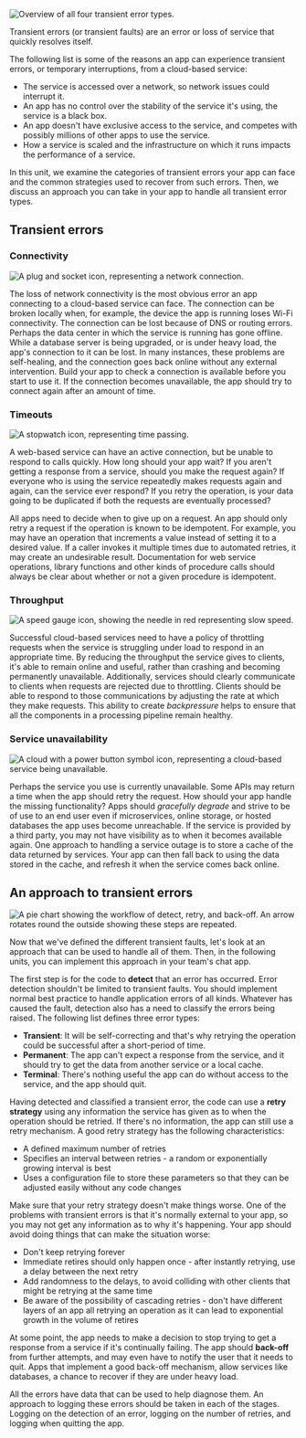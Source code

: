 ![Overview of all four transient error types.](../media/2-transient-errors.png)

Transient errors (or transient faults) are an error or loss of service that quickly resolves itself.

The following list is some of the reasons an app can experience transient errors, or temporary interruptions, from a cloud-based service:

- The service is accessed over a network, so network issues could interrupt it.
- An app has no control over the stability of the service it's using, the service is a black box.
- An app doesn't have exclusive access to the service, and competes with possibly millions of other apps to use the service.
- How a service is scaled and the infrastructure on which it runs impacts the performance of a service.

In this unit, we examine the categories of transient errors your app can face and the common strategies used to recover from such errors. Then, we discuss an approach you can take in your app to handle all transient error types.

## Transient errors

### Connectivity

![A plug and socket icon, representing a network connection.](../media/2-connectivity.png)

The loss of network connectivity is the most obvious error an app connecting to a cloud-based service can face. The connection can be broken locally when, for example, the device the app is running loses Wi-Fi connectivity. The connection can be lost because of DNS or routing errors. Perhaps the data center in which the service is running has gone offline. While a database server is being upgraded, or is under heavy load, the app's connection to it can be lost. In many instances, these problems are self-healing, and the connection goes back online without any external intervention. Build your app to check a connection is available before you start to use it. If the connection becomes unavailable, the app should try to connect again after an amount of time.

### Timeouts

![A stopwatch icon, representing time passing.](../media/2-timeouts.png)

A web-based service can have an active connection, but be unable to respond to calls quickly. How long should your app wait? If you aren't getting a response from a service, should you make the request again? If everyone who is using the service repeatedly makes requests again and again, can the service ever respond? If you retry the operation, is your data going to be duplicated if both the requests are eventually processed?

All apps need to decide when to give up on a request. An app should only retry a request if the operation is known to be idempotent. For example, you may have an operation that increments a value instead of setting it to a desired value. If a caller invokes it multiple times due to automated retries, it may create an undesirable result. Documentation for web service operations, library functions and other kinds of procedure calls should always be clear about whether or not a given procedure is idempotent.

### Throughput

![A speed gauge icon, showing the needle in red representing slow speed.](../media/2-throughput.png)

Successful cloud-based services need to have a policy of throttling requests when the service is struggling under load to respond in an appropriate time. By reducing the throughput the service gives to clients, it's able to remain online and useful, rather than crashing and becoming permanently unavailable. Additionally, services should clearly communicate to clients when requests are rejected due to throttling. Clients should be able to respond to those communications by adjusting the rate at which they make requests. This ability to create *backpressure* helps to ensure that all the components in a processing pipeline remain healthy.

### Service unavailability
![A cloud with a power button symbol icon, representing a cloud-based service being unavailable.](../media/2-unavailable.png)

Perhaps the service you use is currently unavailable. Some APIs may return a time when the app should retry the request. How should your app handle the missing functionality? Apps should *gracefully degrade* and strive to be of use to an end user even if microservices, online storage, or hosted databases the app uses become unreachable. If the service is provided by a third party, you may not have visibility as to when it becomes available again. One approach to handling a service outage is to store a cache of the data returned by services. Your app can then fall back to using the data stored in the cache, and refresh it when the service comes back online.

## An approach to transient errors

![A pie chart showing the workflow of detect, retry, and back-off. An arrow rotates round the outside showing these steps are repeated.](../media/2-approach.png)

Now that we've defined the different transient faults, let's look at an approach that can be used to handle all of them. Then, in the following units, you can implement this approach in your team's chat app.

The first step is for the code to **detect** that an error has occurred. Error detection shouldn't be limited to transient faults. You should implement normal best practice to handle application errors of all kinds. Whatever has caused the fault, detection also has a need to classify the errors being raised. The following list defines three error types:

- **Transient**: It will be self-correcting and that's why retrying the operation could be successful after a short-period of time.
- **Permanent**: The app can't expect a response from the service, and it should try to get the data from another service or a local cache.
- **Terminal**: There's nothing useful the app can do without access to the service, and the app should quit.

Having detected and classified a transient error, the code can use a **retry strategy** using any information the service has given as to when the operation should be retried. If there's no information, the app can still use a retry mechanism. A good retry strategy has the following characteristics:

- A defined maximum number of retries
- Specifies an interval between retries - a random or exponentially growing interval is best
- Uses a configuration file to store these parameters so that they can be adjusted easily without any code changes

Make sure that your retry strategy doesn't make things worse. One of the problems with transient errors is that it's normally external to your app, so you may not get any information as to why it's happening. Your app should avoid doing things that can make the situation worse:

- Don't keep retrying forever
- Immediate retires should only happen once -  after instantly retrying, use a delay between the next retry
- Add randomness to the delays, to avoid colliding with other clients that might be retrying at the same time
- Be aware of the possibility of cascading retries - don't have different layers of an app all retrying an operation as it can lead to exponential growth in the volume of retires

At some point, the app needs to make a decision to stop trying to get a response from a service if it's continually failing. The app should **back-off** from further attempts, and may even have to notify the user that it needs to quit. Apps that implement a good back-off mechanism, allow services like databases, a chance to recover if they are under heavy load.

All the errors have data that can be used to help diagnose them. An approach to logging these errors should be taken in each of the stages. Logging on the detection of an error, logging on the number of retries, and logging when quitting the app. 